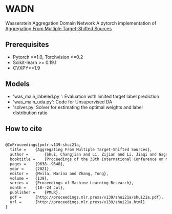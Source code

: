# WADN
Wasserstein Aggregation Domain Network
A pytorch implementation of [Aggregating From Multiple Target-Shifted Sources](https://arxiv.org/abs/2105.04051)



## Prerequisites

- Pytorch >=1.0, Torchvision >=0.2 
- Scikit-learn >= 0.19.1
- CVXPY>=1.9
 
## Models

- 'was_main_labeled.py ': Evaluation with limited target label prediction
- 'was_main_uda.py': Code for Unsupervised DA
- 'solver.py' Solver for estimating the optimal weights and label distribution ratio
## How to cite

```xml

@InProceedings{pmlr-v139-shui21a,
  title = 	 {Aggregating From Multiple Target-Shifted Sources},
  author =       {Shui, Changjian and Li, Zijian and Li, Jiaqi and Gagn{\'e}, Christian and Ling, Charles X and Wang, Boyu},
  booktitle = 	 {Proceedings of the 38th International Conference on Machine Learning},
  pages = 	 {9638--9648},
  year = 	 {2021},
  editor = 	 {Meila, Marina and Zhang, Tong},
  volume = 	 {139},
  series = 	 {Proceedings of Machine Learning Research},
  month = 	 {18--24 Jul},
  publisher =    {PMLR},
  pdf = 	 {http://proceedings.mlr.press/v139/shui21a/shui21a.pdf},
  url = 	 {http://proceedings.mlr.press/v139/shui21a.html}
}

```


